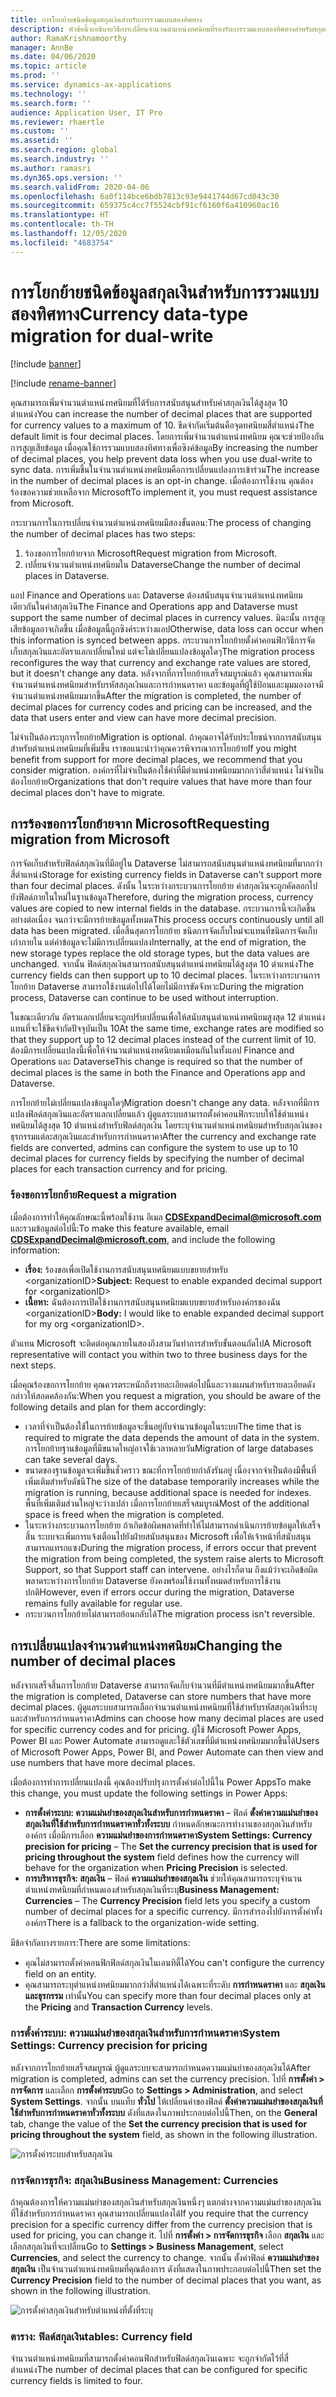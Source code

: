 ```yaml
---
title: การโยกย้ายชนิดข้อมูลสกุลเงินสำหรับการรวมแบบสองทิศทาง
description: หัวข้อนี้จะอธิบายวิธีการเปลี่ยนจำนวนตำแหน่งทศนิยมที่รองรับการรวมแบบสองทิศทางสำหรับสกุลเงิน
author: RamaKrishnamoorthy
manager: AnnBe
ms.date: 04/06/2020
ms.topic: article
ms.prod: ''
ms.service: dynamics-ax-applications
ms.technology: ''
ms.search.form: ''
audience: Application User, IT Pro
ms.reviewer: rhaertle
ms.custom: ''
ms.assetid: ''
ms.search.region: global
ms.search.industry: ''
ms.author: ramasri
ms.dyn365.ops.version: ''
ms.search.validFrom: 2020-04-06
ms.openlocfilehash: 6a0f114bce6bdb7813c93e9441744d67cd043c30
ms.sourcegitcommit: 659375c4cc7f5524cbf91cf6160f6a410960ac16
ms.translationtype: HT
ms.contentlocale: th-TH
ms.lasthandoff: 12/05/2020
ms.locfileid: "4683754"
---
```

# <a name="currency-data-type-migration-for-dual-write"></a><span data-ttu-id="8e460-103">การโยกย้ายชนิดข้อมูลสกุลเงินสำหรับการรวมแบบสองทิศทาง</span><span class="sxs-lookup"><span data-stu-id="8e460-103">Currency data-type migration for dual-write</span></span>

[!include [banner](../../includes/banner.md)]

[!include [rename-banner](~/includes/cc-data-platform-banner.md)]

<span data-ttu-id="8e460-104">คุณสามารถเพิ่มจำนวนตำแหน่งทศนิยมที่ได้รับการสนับสนุนสำหรับค่าสกุลเงินได้สูงสุด 10 ตำแหน่ง</span><span class="sxs-lookup"><span data-stu-id="8e460-104">You can increase the number of decimal places that are supported for currency values to a maximum of 10.</span></span> <span data-ttu-id="8e460-105">ขีดจำกัดเริ่มต้นคือจุดทศนิยมสี่ตำแหน่ง</span><span class="sxs-lookup"><span data-stu-id="8e460-105">The default limit is four decimal places.</span></span> <span data-ttu-id="8e460-106">โดยการเพิ่มจำนวนตำแหน่งทศนิยม คุณจะช่วยป้องกันการสูญเสียข้อมูล เมื่อคุณใช้การรวมแบบสองทิศทางเพื่อซิงค์ข้อมูล</span><span class="sxs-lookup"><span data-stu-id="8e460-106">By increasing the number of decimal places, you help prevent data loss when you use dual-write to sync data.</span></span> <span data-ttu-id="8e460-107">การเพิ่มขึ้นในจำนวนตำแหน่งทศนิยมคือการเปลี่ยนแปลงการเข้าร่วม</span><span class="sxs-lookup"><span data-stu-id="8e460-107">The increase in the number of decimal places is an opt-in change.</span></span> <span data-ttu-id="8e460-108">เมื่อต้องการใช้งาน คุณต้องร้องขอความช่วยเหลือจาก Microsoft</span><span class="sxs-lookup"><span data-stu-id="8e460-108">To implement it, you must request assistance from Microsoft.</span></span>

<span data-ttu-id="8e460-109">กระบวนการในการเปลี่ยนจำนวนตำแหน่งทศนิยมมีสองขั้นตอน:</span><span class="sxs-lookup"><span data-stu-id="8e460-109">The process of changing the number of decimal places has two steps:</span></span>

1. <span data-ttu-id="8e460-110">ร้องขอการโยกย้ายจาก Microsoft</span><span class="sxs-lookup"><span data-stu-id="8e460-110">Request migration from Microsoft.</span></span>
2. <span data-ttu-id="8e460-111">เปลี่ยนจำนวนตำแหน่งทศนิยมใน Dataverse</span><span class="sxs-lookup"><span data-stu-id="8e460-111">Change the number of decimal places in Dataverse.</span></span>

<span data-ttu-id="8e460-112">แอป Finance and Operations และ Dataverse ต้องสนับสนุนจำนวนตำแหน่งทศนิยมเดียวกันในค่าสกุลเงิน</span><span class="sxs-lookup"><span data-stu-id="8e460-112">The Finance and Operations app and Dataverse must support the same number of decimal places in currency values.</span></span> <span data-ttu-id="8e460-113">มิฉะนั้น การสูญเสียข้อมูลอาจเกิดขึ้น เมื่อข้อมูลนี้ถูกซิงค์ระหว่างแอป</span><span class="sxs-lookup"><span data-stu-id="8e460-113">Otherwise, data loss can occur when this information is synced between apps.</span></span> <span data-ttu-id="8e460-114">กระบวนการโยกย้ายตั้งค่าคอนฟิกวิธีการจัดเก็บสกุลเงินและอัตราแลกเปลี่ยนใหม่ แต่จะไม่เปลี่ยนแปลงข้อมูลใดๆ</span><span class="sxs-lookup"><span data-stu-id="8e460-114">The migration process reconfigures the way that currency and exchange rate values are stored, but it doesn't change any data.</span></span> <span data-ttu-id="8e460-115">หลังจากที่การโยกย้ายเสร็จสมบูรณ์แล้ว คุณสามารถเพิ่มจำนวนตำแหน่งทศนิยมสำหรับรหัสสกุลเงินและการกำหนดราคา และข้อมูลที่ผู้ใช้ป้อนและมุมมองอาจมีจำนวนตำแหน่งทศนิยมมากขึ้น</span><span class="sxs-lookup"><span data-stu-id="8e460-115">After the migration is completed, the number of decimal places for currency codes and pricing can be increased, and the data that users enter and view can have more decimal precision.</span></span>

<span data-ttu-id="8e460-116">ไม่จำเป็นต้องระบุการโยกย้าย</span><span class="sxs-lookup"><span data-stu-id="8e460-116">Migration is optional.</span></span> <span data-ttu-id="8e460-117">ถ้าคุณอาจได้รับประโยชน์จากการสนับสนุนสำหรับตำแหน่งทศนิยมที่เพิ่มขึ้น เราขอแนะนำว่าคุณควรพิจารณาการโยกย้าย</span><span class="sxs-lookup"><span data-stu-id="8e460-117">If you might benefit from support for more decimal places, we recommend that you consider migration.</span></span> <span data-ttu-id="8e460-118">องค์กรที่ไม่จำเป็นต้องใช้ค่าที่มีตำแหน่งทศนิยมมากกว่าสี่ตำแหน่ง ไม่จำเป็นต้องโยกย้าย</span><span class="sxs-lookup"><span data-stu-id="8e460-118">Organizations that don't require values that have more than four decimal places don't have to migrate.</span></span>

## <a name="requesting-migration-from-microsoft"></a><span data-ttu-id="8e460-119">การร้องขอการโยกย้ายจาก Microsoft</span><span class="sxs-lookup"><span data-stu-id="8e460-119">Requesting migration from Microsoft</span></span>

<span data-ttu-id="8e460-120">การจัดเก็บสำหรับฟิลด์สกุลเงินที่มีอยู่ใน Dataverse ไม่สามารถสนับสนุนตำแหน่งทศนิยมที่มากกว่าสี่ตำแหน่ง</span><span class="sxs-lookup"><span data-stu-id="8e460-120">Storage for existing currency fields in Dataverse can't support more than four decimal places.</span></span> <span data-ttu-id="8e460-121">ดังนั้น ในระหว่างกระบวนการโยกย้าย ค่าสกุลเงินจะถูกคัดลอกไปยังฟิลด์ภายในใหม่ในฐานข้อมูล</span><span class="sxs-lookup"><span data-stu-id="8e460-121">Therefore, during the migration process, currency values are copied to new internal fields in the database.</span></span> <span data-ttu-id="8e460-122">กระบวนการนี้จะเกิดขึ้นอย่างต่อเนื่อง จนกว่าจะมีการย้ายข้อมูลทั้งหมด</span><span class="sxs-lookup"><span data-stu-id="8e460-122">This process occurs continuously until all data has been migrated.</span></span> <span data-ttu-id="8e460-123">เมื่อสิ้นสุดการโยกย้าย ชนิดการจัดเก็บใหม่จะแทนที่ชนิดการจัดเก็บเก่าภายใน แต่ค่าข้อมูลจะไม่มีการเปลี่ยนแปลง</span><span class="sxs-lookup"><span data-stu-id="8e460-123">Internally, at the end of migration, the new storage types replace the old storage types, but the data values are unchanged.</span></span> <span data-ttu-id="8e460-124">จากนั้น ฟิลด์สกุลเงินสามารถสนับสนุนตำแหน่งทศนิยมได้สูงสุด 10 ตำแหน่ง</span><span class="sxs-lookup"><span data-stu-id="8e460-124">The currency fields can then support up to 10 decimal places.</span></span> <span data-ttu-id="8e460-125">ในระหว่างกระบวนการโยกย้าย Dataverse สามารถใช้งานต่อไปได้โดยไม่มีการขัดจังหวะ</span><span class="sxs-lookup"><span data-stu-id="8e460-125">During the migration process, Dataverse can continue to be used without interruption.</span></span>

<span data-ttu-id="8e460-126">ในขณะเดียวกัน อัตราแลกเปลี่ยนจะถูกปรับเปลี่ยนเพื่อให้สนับสนุนตำแหน่งทศนิยมสูงสุด 12 ตำแหน่ง แทนที่จะใช้ขีดจำกัดปัจจุบันเป็น 10</span><span class="sxs-lookup"><span data-stu-id="8e460-126">At the same time, exchange rates are modified so that they support up to 12 decimal places instead of the current limit of 10.</span></span> <span data-ttu-id="8e460-127">ต้องมีการเปลี่ยนแปลงนี้เพื่อให้จำนวนตำแหน่งทศนิยมเหมือนกันในทั้งแอป Finance and Operations และ Dataverse</span><span class="sxs-lookup"><span data-stu-id="8e460-127">This change is required so that the number of decimal places is the same in both the Finance and Operations app and Dataverse.</span></span>

<span data-ttu-id="8e460-128">การโยกย้ายไม่เปลี่ยนแปลงข้อมูลใดๆ</span><span class="sxs-lookup"><span data-stu-id="8e460-128">Migration doesn't change any data.</span></span> <span data-ttu-id="8e460-129">หลังจากที่มีการแปลงฟิลด์สกุลเงินและอัตราแลกเปลี่ยนแล้ว ผู้ดูแลระบบสามารถตั้งค่าคอนฟิกระบบให้ใช้ตำแหน่งทศนิยมได้สูงสุด 10 ตำแหน่งสำหรับฟิลด์สกุลเงิน โดยระบุจำนวนตำแหน่งทศนิยมสำหรับสกุลเงินของธุรกรรมแต่ละสกุลเงินและสำหรับการกำหนดราคา</span><span class="sxs-lookup"><span data-stu-id="8e460-129">After the currency and exchange rate fields are converted, admins can configure the system to use up to 10 decimal places for currency fields by specifying the number of decimal places for each transaction currency and for pricing.</span></span>

### <a name="request-a-migration"></a><span data-ttu-id="8e460-130">ร้องขอการโยกย้าย</span><span class="sxs-lookup"><span data-stu-id="8e460-130">Request a migration</span></span>

<span data-ttu-id="8e460-131">เมื่อต้องการทำให้คุณลักษณะนี้พร้อมใช้งาน อีเมล **CDSExpandDecimal@microsoft.com** และรวมข้อมูลต่อไปนี้:</span><span class="sxs-lookup"><span data-stu-id="8e460-131">To make this feature available, email **CDSExpandDecimal@microsoft.com**, and include the following information:</span></span>

+ <span data-ttu-id="8e460-132">**เรื่อง:** ร้องขอเพื่อเปิดใช้งานการสนับสนุนทศนิยมแบบขยายสำหรับ \<organizationID\></span><span class="sxs-lookup"><span data-stu-id="8e460-132">**Subject:** Request to enable expanded decimal support for \<organizationID\></span></span>
+ <span data-ttu-id="8e460-133">**เนื้อหา:** ฉันต้องการเปิดใช้งานการสนับสนุนทศนิยมแบบขยายสำหรับองค์กรของฉัน \<organizationID\></span><span class="sxs-lookup"><span data-stu-id="8e460-133">**Body:** I would like to enable expanded decimal support for my org \<organizationID\>.</span></span>

<span data-ttu-id="8e460-134">ตัวแทน Microsoft จะติดต่อคุณภายในสองถึงสามวันทำการสำหรับขั้นตอนถัดไป</span><span class="sxs-lookup"><span data-stu-id="8e460-134">A Microsoft representative will contact you within two to three business days for the next steps.</span></span>

<span data-ttu-id="8e460-135">เมื่อคุณร้องขอการโยกย้าย คุณควรตระหนักถึงรายละเอียดต่อไปนี้และวางแผนสำหรับรายละเอียดดังกล่าวให้สอดคล้องกัน:</span><span class="sxs-lookup"><span data-stu-id="8e460-135">When you request a migration, you should be aware of the following details and plan for them accordingly:</span></span>

+ <span data-ttu-id="8e460-136">เวลาที่จำเป็นต้องใช้ในการย้ายข้อมูลจะขึ้นอยู่กับจำนวนข้อมูลในระบบ</span><span class="sxs-lookup"><span data-stu-id="8e460-136">The time that is required to migrate the data depends the amount of data in the system.</span></span> <span data-ttu-id="8e460-137">การโยกย้ายฐานข้อมูลที่มีขนาดใหญ่อาจใช้เวลาหลายวัน</span><span class="sxs-lookup"><span data-stu-id="8e460-137">Migration of large databases can take several days.</span></span>
+ <span data-ttu-id="8e460-138">ขนาดของฐานข้อมูลจะเพิ่มขึ้นชั่วคราว ขณะที่การโยกย้ายกำลังรันอยู่ เนื่องจากจำเป็นต้องมีพื้นที่เพิ่มเติมสำหรับดัชนี</span><span class="sxs-lookup"><span data-stu-id="8e460-138">The size of the database temporarily increases while the migration is running, because additional space is needed for indexes.</span></span> <span data-ttu-id="8e460-139">พื้นที่เพิ่มเติมส่วนใหญ่จะว่างเปล่า เมื่อการโยกย้ายเสร็จสมบูรณ์</span><span class="sxs-lookup"><span data-stu-id="8e460-139">Most of the additional space is freed when the migration is completed.</span></span>
+ <span data-ttu-id="8e460-140">ในระหว่างกระบวนการโยกย้าย ถ้าเกิดข้อผิดพลาดที่ทำให้ไม่สามารถดำเนินการย้ายข้อมูลให้เสร็จสิ้น ระบบจะเพิ่มการแจ้งเตือนไปยังฝ่ายสนับสนุนของ Microsoft เพื่อให้เจ้าหน้าที่สนับสนุนสามารถแทรกแซง</span><span class="sxs-lookup"><span data-stu-id="8e460-140">During the migration process, if errors occur that prevent the migration from being completed, the system raise alerts to Microsoft Support, so that Support staff can intervene.</span></span> <span data-ttu-id="8e460-141">อย่างไรก็ตาม ถึงแม้ว่าจะเกิดข้อผิดพลาดระหว่างการโยกย้าย Dataverse ยังคงพร้อมใช้งานทั้งหมดสำหรับการใช้งานปกติ</span><span class="sxs-lookup"><span data-stu-id="8e460-141">However, even if errors occur during the migration, Dataverse remains fully available for regular use.</span></span>
+ <span data-ttu-id="8e460-142">กระบวนการโยกย้ายไม่สามารถย้อนกลับได้</span><span class="sxs-lookup"><span data-stu-id="8e460-142">The migration process isn't reversible.</span></span>

## <a name="changing-the-number-of-decimal-places"></a><span data-ttu-id="8e460-143">การเปลี่ยนแปลงจำนวนตำแหน่งทศนิยม</span><span class="sxs-lookup"><span data-stu-id="8e460-143">Changing the number of decimal places</span></span>

<span data-ttu-id="8e460-144">หลังจากเสร็จสิ้นการโยกย้าย Dataverse สามารถจัดเก็บจำนวนที่มีตำแหน่งทศนิยมมากขึ้น</span><span class="sxs-lookup"><span data-stu-id="8e460-144">After the migration is completed, Dataverse can store numbers that have more decimal places.</span></span> <span data-ttu-id="8e460-145">ผู้ดูแลระบบสามารถเลือกจำนวนตำแหน่งทศนิยมที่ใช้สำหรับรหัสสกุลเงินที่ระบุและสำหรับการกำหนดราคา</span><span class="sxs-lookup"><span data-stu-id="8e460-145">Admins can choose how many decimal places are used for specific currency codes and for pricing.</span></span> <span data-ttu-id="8e460-146">ผู้ใช้ Microsoft Power Apps, Power BI และ Power Automate สามารถดูและใช้ตัวเลขที่มีตำแหน่งทศนิยมมากขึ้นได้</span><span class="sxs-lookup"><span data-stu-id="8e460-146">Users of Microsoft Power Apps, Power BI, and Power Automate can then view and use numbers that have more decimal places.</span></span>

<span data-ttu-id="8e460-147">เมื่อต้องการทำการเปลี่ยนแปลงนี้ คุณต้องปรับปรุงการตั้งค่าต่อไปนี้ใน Power Apps</span><span class="sxs-lookup"><span data-stu-id="8e460-147">To make this change, you must update the following settings in Power Apps:</span></span>

+ <span data-ttu-id="8e460-148">**การตั้งค่าระบบ: ความแม่นยำของสกุลเงินสำหรับการกำหนดราคา** – ฟิลด์ **ตั้งค่าความแม่นยำของสกุลเงินที่ใช้สำหรับการกำหนดราคาทั่วทั้งระบบ** กำหนดลักษณะการทำงานของสกุลเงินสำหรับองค์กร เมื่อมีการเลือก **ความแม่นยำของการกำหนดราคา**</span><span class="sxs-lookup"><span data-stu-id="8e460-148">**System Settings: Currency precision for pricing** – The **Set the currency precision that is used for pricing throughout the system** field defines how the currency will behave for the organization when **Pricing Precision** is selected.</span></span>
+ <span data-ttu-id="8e460-149">**การบริหารธุรกิจ: สกุลเงิน** – ฟิลด์ **ความแม่นยำของสกุลเงิน** ช่วยให้คุณสามารถระบุจำนวนตำแหน่งทศนิยมที่กำหนดเองสำหรับสกุลเงินที่ระบุ</span><span class="sxs-lookup"><span data-stu-id="8e460-149">**Business Management: Currencies** – The **Currency Precision** field lets you specify a custom number of decimal places for a specific currency.</span></span> <span data-ttu-id="8e460-150">มีการสำรองไปยังการตั้งค่าทั้งองค์กร</span><span class="sxs-lookup"><span data-stu-id="8e460-150">There is a fallback to the organization-wide setting.</span></span>

<span data-ttu-id="8e460-151">มีข้อจำกัดบางรายการ:</span><span class="sxs-lookup"><span data-stu-id="8e460-151">There are some limitations:</span></span>

+ <span data-ttu-id="8e460-152">คุณไม่สามารถตั้งค่าคอนฟิกฟิลด์สกุลเงินในเอนทิตี้ได้</span><span class="sxs-lookup"><span data-stu-id="8e460-152">You can't configure the currency field on an entity.</span></span>
+ <span data-ttu-id="8e460-153">คุณสามารถระบุตำแหน่งทศนิยมมากกว่าสี่ตำแหน่งได้เฉพาะที่ระดับ **การกำหนดราคา** และ **สกุลเงินและธุรกรรม** เท่านั้น</span><span class="sxs-lookup"><span data-stu-id="8e460-153">You can specify more than four decimal places only at the **Pricing** and **Transaction Currency** levels.</span></span>

### <a name="system-settings-currency-precision-for-pricing"></a><span data-ttu-id="8e460-154">การตั้งค่าระบบ: ความแม่นยำของสกุลเงินสำหรับการกำหนดราคา</span><span class="sxs-lookup"><span data-stu-id="8e460-154">System Settings: Currency precision for pricing</span></span>

<span data-ttu-id="8e460-155">หลังจากการโยกย้ายเสร็จสมบูรณ์ ผู้ดูแลระบบจะสามารถกำหนดความแม่นยำของสกุลเงินได้</span><span class="sxs-lookup"><span data-stu-id="8e460-155">After migration is completed, admins can set the currency precision.</span></span> <span data-ttu-id="8e460-156">ไปที่ **การตั้งค่า \> การจัดการ** และเลือก **การตั้งค่าระบบ**</span><span class="sxs-lookup"><span data-stu-id="8e460-156">Go to **Settings \> Administration**, and select **System Settings**.</span></span> <span data-ttu-id="8e460-157">จากนั้น บนแท็บ **ทั่วไป** ให้เปลี่ยนค่าของฟิลด์ **ตั้งค่าความแม่นยำของสกุลเงินที่ใช้สำหรับการกำหนดราคาทั่วทั้งระบบ** ดังที่แสดงในภาพประกอบต่อไปนี้</span><span class="sxs-lookup"><span data-stu-id="8e460-157">Then, on the **General** tab, change the value of the **Set the currency precision that is used for pricing throughout the system** field, as shown in the following illustration.</span></span>

![การตั้งค่าระบบสำหรับสกุลเงิน](media/currency-system-settings.png)

### <a name="business-management-currencies"></a><span data-ttu-id="8e460-159">การจัดการธุรกิจ: สกุลเงิน</span><span class="sxs-lookup"><span data-stu-id="8e460-159">Business Management: Currencies</span></span>

<span data-ttu-id="8e460-160">ถ้าคุณต้องการให้ความแม่นยำของสกุลเงินสำหรับสกุลเงินหนึ่งๆ แตกต่างจากความแม่นยำของสกุลเงินที่ใช้สำหรับการกำหนดราคา คุณสามารถเปลี่ยนแปลงได้</span><span class="sxs-lookup"><span data-stu-id="8e460-160">If you require that the currency precision for a specific currency differ from the currency precision that is used for pricing, you can change it.</span></span> <span data-ttu-id="8e460-161">ไปที่ **การตั้งค่า \> การจัดการธุรกิจ** เลือก **สกุลเงิน** และเลือกสกุลเงินที่จะเปลี่ยน</span><span class="sxs-lookup"><span data-stu-id="8e460-161">Go to **Settings \> Business Management**, select **Currencies**, and select the currency to change.</span></span> <span data-ttu-id="8e460-162">จากนั้น ตั้งค่าฟิลด์ **ความแม่นยำของสกุลเงิน** เป็นจำนวนตำแหน่งทศนิยมที่คุณต้องการ ดังที่แสดงในภาพประกอบต่อไปนี้</span><span class="sxs-lookup"><span data-stu-id="8e460-162">Then set the **Currency Precision** field to the number of decimal places that you want, as shown in the following illustration.</span></span>

![การตั้งค่าสกุลเงินสำหรับตำแหน่งที่ตั้งที่ระบุ](media/specific-currency.png)

### <a name="tables-currency-field"></a><span data-ttu-id="8e460-164">ตาราง: ฟิลด์สกุลเงิน</span><span class="sxs-lookup"><span data-stu-id="8e460-164">tables: Currency field</span></span>

<span data-ttu-id="8e460-165">จำนวนตำแหน่งทศนิยมที่สามารถตั้งค่าคอนฟิกสำหรับฟิลด์สกุลเงินเฉพาะ จะถูกจำกัดไว้ที่สี่ตำแหน่ง</span><span class="sxs-lookup"><span data-stu-id="8e460-165">The number of decimal places that can be configured for specific currency fields is limited to four.</span></span>

